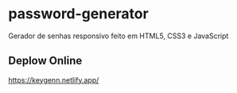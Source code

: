 # password-generator
Gerador de senhas responsivo feito em HTML5, CSS3 e JavaScript

## Deplow Online
https://keygenn.netlify.app/
